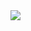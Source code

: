 <img src="https://capsule-render.vercel.app/api?&type=waving&color=32B6FF80&section=header&reversal=true&height=300&text=Hope%20Hero-nl-&fontColor=4B6F9F&desc=%20Robooot%20&animation=twinkling">

